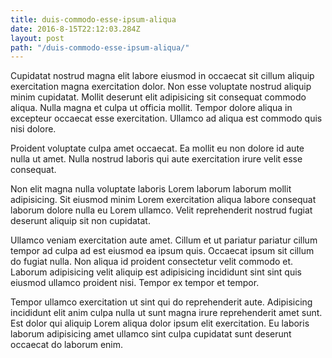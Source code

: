 ```yaml
---
title: duis-commodo-esse-ipsum-aliqua
date: 2016-8-15T22:12:03.284Z
layout: post
path: "/duis-commodo-esse-ipsum-aliqua/"
---
```


Cupidatat nostrud magna elit labore eiusmod in occaecat sit cillum aliquip exercitation magna exercitation dolor. Non esse voluptate nostrud aliquip minim cupidatat. Mollit deserunt elit adipisicing sit consequat commodo aliqua. Nulla magna et culpa ut officia mollit. Tempor dolore aliqua in excepteur occaecat esse exercitation. Ullamco ad aliqua est commodo quis nisi dolore.

Proident voluptate culpa amet occaecat. Ea mollit eu non dolore id aute nulla ut amet. Nulla nostrud laboris qui aute exercitation irure velit esse consequat.

Non elit magna nulla voluptate laboris Lorem laborum laborum mollit adipisicing. Sit eiusmod minim Lorem exercitation aliqua labore consequat laborum dolore nulla eu Lorem ullamco. Velit reprehenderit nostrud fugiat deserunt aliquip sit non cupidatat.

Ullamco veniam exercitation aute amet. Cillum et ut pariatur pariatur cillum tempor ad culpa ad est eiusmod ea ipsum quis. Occaecat ipsum sit cillum do fugiat nulla. Non aliqua id proident consectetur velit commodo et. Laborum adipisicing velit aliquip est adipisicing incididunt sint sint quis eiusmod ullamco proident nisi. Tempor ex tempor et tempor.

Tempor ullamco exercitation ut sint qui do reprehenderit aute. Adipisicing incididunt elit anim culpa nulla ut sunt magna irure reprehenderit amet sunt. Est dolor qui aliquip Lorem aliqua dolor ipsum elit exercitation. Eu laboris laborum adipisicing amet ullamco sint culpa cupidatat sunt deserunt occaecat do laborum enim.